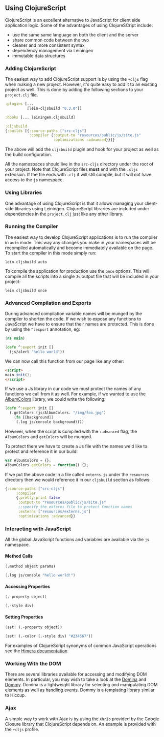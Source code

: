 ## Using ClojureScript

ClojureScript is an excellent alternative to JavaScript for client side application logic. Some of the advantages of using ClojureSCript include:

* use the same same language on both the client and the server
* share common code between the two
* cleaner and more consistent syntax
* dependency management via Leiningen
* immutable data structures  

### Adding ClojureScript

The easiest way to add ClojureScript support is by using the `+cljs` flag when making a new project. However, it's quite easy to add it to an existing project as well. This is done by adding the following sections to your `project.clj` file.

```clojure
:plugins [...
          [lein-cljsbuild "0.3.0"]]  

:hooks [... leiningen.cljsbuild]

:cljsbuild
{:builds [{:source-paths ["src-cljs"] 
           :compiler {:output-to "resources/public/js/site.js"
                      :optimizations :advanced}}]}   
```

The above will add the `cljsbuild` plugin and hook for your project as well as the build configuration.

All the namespaces should live in the `src-cljs` directory under the root of your project. Note that ClojureScript files **must** end with the `.cljs` extension. If the file ends with `.clj` it will still compile, but it will not have access to the `js` namespace.

### Using Libraries

One advantage of using ClojureScript is that it allows managing your client-side libraries using Leiningen. ClojureScript libraries are included under dependencies in the `project.clj` just like any other library.

### Running the Compiler

The easiest way to develop ClojureScript applications is to run the compiler in `auto` mode. This way any changes you make in your namespaces will be recompiled automatically and become immediately available on the page. To start the compiler in this mode simply run:

```
lein cljsbuild auto
```

To compile the application for production use the `once` options. This will compile all the scripts into a single `Js` output file that will be included in your project:

```
lein cljsbuild once
```

### Advanced Compilation and Exports

During advanced compilation variable names will be munged by the compiler to shorten the code. If we wish to expose any functions to JavaScript we have to ensure that their names are protected. This is done by using the `^:export` annotation, eg:

```clojure
(ns main)

(defn ^:export init []
  (js/alert "hello world"))
```

We can now call this function from our page like any other:

```html
<script>
main.init();
</script>
``` 

If we use a Js library in our code we must protect the names of any functions we call from it as well. For example, if we wanted to use the [AlbumColors](https://github.com/chengyin/albumcolors) library, we could write the following:

```clojure
(defn ^:export init []  
  (.getColors (js/AlbumColors. "/img/foo.jpg") 
    (fn [[background]]
     (.log js/console background))))
```

However, when the script is compiled with the `:advanced` flag, the `AlbumColors` and `getColors` will be munged.

To protect them we have to create a Js file with the names we'd like to protect and reference it in our build: 

```javascript
var AlbumColors = {};
AlbumColors.getColors = function() {};
```
If we put the above code in a file called `externs.js` under the `resources` directory then we would reference it in our `cljsbuild` section as follows: 

```clojure
{:source-paths ["src-cljs"]
     :compiler
     {:pretty-print false
      :output-to "resources/public/js/site.js"
      ;;specify the externs file to protect function names
      :externs ["resources/externs.js"]
      :optimizations :advanced}}
```

### Interacting with JavaScript

All the global JavaScript functions and variables are available via the `js` namespace.

#### Method Calls

```clojure
(.method object params)

(.log js/console "hello world!")
```

#### Accessing Properties

```clojure
(.-property object)

(.-style div)
``` 

#### Setting Properties

```clojure
(set! (.-property object))

(set! (.-color (.-style div) "#234567"))
```

For examples of ClojureScript synonyms of common JavaScript operations see the [Himera documentation](http://himera.herokuapp.com/synonym.html).

### Working With the DOM

There are several libraries available for accessing and modifying DOM elements. In particular, you may wish  to take a look at the [Domina](https://github.com/levand/domina) and [Dommy](https://github.com/Prismatic/dommy). Domina is a lightweight library for selecting and manipulating DOM elements as well as handling events. Dommy is a templating library similar to Hiccup.

### Ajax

A simple way to work with Ajax is by using the `XhrIo` provided by the Google Closure library that ClojureScript depends on. An example is provided with the `+cljs` profile. 